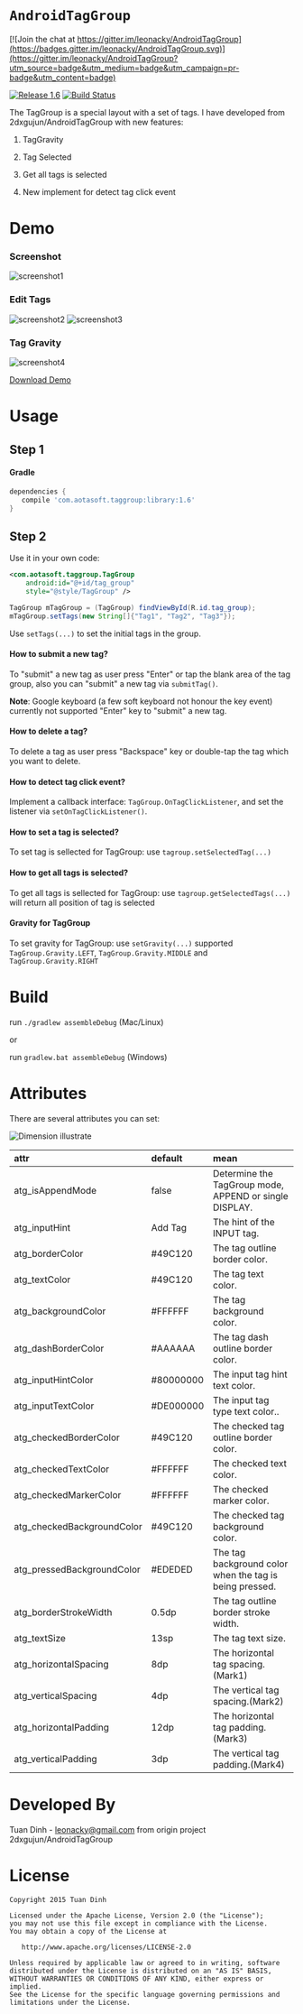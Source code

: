 # `AndroidTagGroup`

[![Join the chat at https://gitter.im/leonacky/AndroidTagGroup](https://badges.gitter.im/leonacky/AndroidTagGroup.svg)](https://gitter.im/leonacky/AndroidTagGroup?utm_source=badge&utm_medium=badge&utm_campaign=pr-badge&utm_content=badge)

[![Release 1.6](https://img.shields.io/badge/Release-1.6-green.svg)](https://github.com/leonacky/AndroidTagGroup/releases)
 [![Build Status](https://travis-ci.org/leonacky/AndroidTagGroup.svg?branch=master)](https://travis-ci.org/leonacky/AndroidTagGroup)

The TagGroup is a special layout with a set of tags. I have developed from 2dxgujun/AndroidTagGroup
with new features:

1. TagGravity

2. Tag Selected

3. Get all tags is selected

4. New implement for detect tag click event

# Demo

### Screenshot
![screenshot1](http://ww4.sinaimg.cn/large/bce2dea9jw1esbsby9v5fj20u00w8jxx.jpg)

### Edit Tags
![screenshot2](http://ww4.sinaimg.cn/large/bce2dea9jw1esbsbngv8fj20u005w75v.jpg)
![screenshot3](http://ww4.sinaimg.cn/large/bce2dea9jw1esbsbmoagij20u005sabl.jpg)

### Tag Gravity
![screenshot4](https://dl.dropboxusercontent.com/u/25101600/tag_gravity.png)

[Download Demo](https://dl.dropboxusercontent.com/u/25101600/TagGroup-demo-release.apk)

# Usage

## Step 1

#### Gradle
```groovy
dependencies {
   compile 'com.aotasoft.taggroup:library:1.6'
}
```

## Step 2

Use it in your own code:
```xml
<com.aotasoft.taggroup.TagGroup
    android:id="@+id/tag_group"
    style="@style/TagGroup" />
```

```java
TagGroup mTagGroup = (TagGroup) findViewById(R.id.tag_group);
mTagGroup.setTags(new String[]{"Tag1", "Tag2", "Tag3"});
```
Use `setTags(...)` to set the initial tags in the group.

#### How to submit a new tag?

To "submit" a new tag as user press "Enter" or tap the blank area of the tag group, also you can "submit" a new tag via `submitTag()`.

**Note**: Google keyboard (a few soft keyboard not honour the key event) currently not supported "Enter" key to "submit" a new tag.

#### How to delete a tag?

To delete a tag as user press "Backspace" key or double-tap the tag which you want to delete.

#### How to detect tag click event?

Implement a callback interface: `TagGroup.OnTagClickListener`, and set the listener via `setOnTagClickListener()`.

#### How to set a tag is selected?

To set tag is sellected for TagGroup: use `tagroup.setSelectedTag(...)`

#### How to get all tags is selected?

To get all tags is sellected for TagGroup: use `tagroup.getSelectedTags(...)` will return all position of tag is selected

#### Gravity for TagGroup

To set gravity for TagGroup: use `setGravity(...)` supported `TagGroup.Gravity.LEFT`, `TagGroup.Gravity.MIDDLE` and `TagGroup.Gravity.RIGHT`

# Build

run `./gradlew assembleDebug` (Mac/Linux)

or

run `gradlew.bat assembleDebug` (Windows)

# Attributes

There are several attributes you can set:

![Dimension illustrate](http://ww2.sinaimg.cn/large/bce2dea9gw1epov0i8x6kj20rk054q4g.jpg)

|           attr        	|     default      |                         mean                          	 |
|:------------------------- |:---------------- |:------------------------------------------------------- |
| atg_isAppendMode      	| false            | Determine the TagGroup mode, APPEND or single DISPLAY.  |
| atg_inputHint   	        | Add Tag  | The hint of the INPUT tag.                              |
| atg_borderColor	        | #49C120          | The tag outline border color.                           |
| atg_textColor          	| #49C120          | The tag text color.                           	         |
| atg_backgroundColor       | #FFFFFF          | The tag background color.                               |
| atg_dashBorderColor       | #AAAAAA          | The tag dash outline border color.                      |
| atg_inputHintColor        | #80000000        | The input tag hint text color.                          |
| atg_inputTextColor        | #DE000000        | The input tag type text color..                         |
| atg_checkedBorderColor    | #49C120          | The checked tag outline border color.                   |
| atg_checkedTextColor      | #FFFFFF          | The checked text color.                                 |
| atg_checkedMarkerColor    | #FFFFFF          | The checked marker color.                               |
| atg_checkedBackgroundColor| #49C120          | The checked tag background color.                       |
| atg_pressedBackgroundColor| #EDEDED          | The tag background color when the tag is being pressed. |
| atg_borderStrokeWidth     | 0.5dp            | The tag outline border stroke width.        	         |
| atg_textSize          	| 13sp             | The tag text size.                                  	 |
| atg_horizontalSpacing     | 8dp              | The horizontal tag spacing.(Mark1)                      |
| atg_verticalSpacing  	    | 4dp              | The vertical tag spacing.(Mark2)                      	 |
| atg_horizontalPadding	    | 12dp             | The horizontal tag padding.(Mark3)                      |
| atg_verticalPadding  	    | 3dp              | The vertical tag padding.(Mark4)                        |

# Developed By
Tuan Dinh - <leonacky@gmail.com> from origin project 2dxgujun/AndroidTagGroup

# License

    Copyright 2015 Tuan Dinh

    Licensed under the Apache License, Version 2.0 (the "License");
    you may not use this file except in compliance with the License.
    You may obtain a copy of the License at

       http://www.apache.org/licenses/LICENSE-2.0

    Unless required by applicable law or agreed to in writing, software
    distributed under the License is distributed on an "AS IS" BASIS,
    WITHOUT WARRANTIES OR CONDITIONS OF ANY KIND, either express or implied.
    See the License for the specific language governing permissions and
    limitations under the License.
